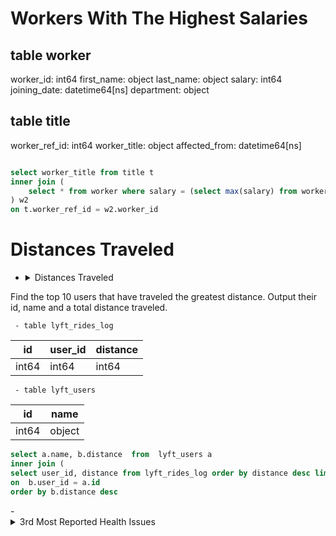 
# Workers With The Highest Salaries
## table worker
worker_id: int64 
first_name: object 
last_name: object 
salary: int64 
joining_date: datetime64[ns] 
department: object 
## table title
worker_ref_id: int64 
worker_title: object 
affected_from: datetime64[ns] 

```sql

select worker_title from title t
inner join (
    select * from worker where salary = (select max(salary) from worker)
) w2
on t.worker_ref_id = w2.worker_id
```

# Distances Traveled



- <details><summary>Distances Traveled</summary>
Find the top 10 users that have traveled the greatest distance. Output their id, name and a total distance traveled.

     - table lyft_rides_log
| id    | user\_id | distance |
| ----- | -------- | -------- |
| int64 | int64    | int64    |

     - table lyft_users
| id    | name | 
| ----- | -------- | 
| int64 | object    | 

```sql
select a.name, b.distance  from  lyft_users a
inner join (
select user_id, distance from lyft_rides_log order by distance desc limit 10) b
on  b.user_id = a.id
order by b.distance desc
```
</details>
- <details><summary>3rd Most Reported Health Issues</summary>


| activity\_date:  | employee\_id: | facility\_address: | facility\_city: | facility\_id: | facility\_name: | facility\_state: | facility\_zip: | grade: | owner\_id: | owner\_name: | pe\_description: | program\_element\_pe: | program\_name: | program\_status: | record\_id: | score: | serial\_number: | service\_code: | service\_description: |
| ---------------- | ------------- | ------------------ | --------------- | ------------- | --------------- | ---------------- | -------------- | ------ | ---------- | ------------ | ---------------- | --------------------- | -------------- | ---------------- | ----------- | ------ | --------------- | -------------- | --------------------- |
| datetime64\[ns\] | object        | object             | object          | object        | object          | object           | object         | object | object     | object       | object           | int64                 | object         | object           | object      | int64  | object          | int64          | object                |
     - Detail 2.1
     - Detail 2.2


</details>
